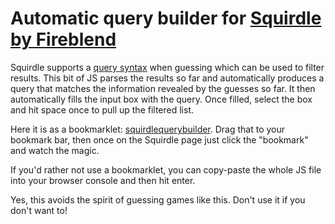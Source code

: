 # Automatic query builder for [Squirdle by Fireblend](https://squirdle.fireblend.com/)

Squirdle supports a [query syntax](https://squirdle.fireblend.com/filters.html) when guessing which can be used to filter results. This bit of JS parses the results so far and automatically produces a query that matches the information revealed by the guesses so far. It then automatically fills the input box with the query. Once filled, select the box and hit space once to pull up the filtered list.


Here it is as a bookmarklet: [squirdlequerybuilder](javascript:(function()%7Bvar%20makequery%20%3D%20()%20%3D%3E%20%7B%0A%20%20const%20max%20%3D%20999999%0A%20%20let%20doc%20%3D%20document%3B%0A%20%20let%20guesses%20%3D%20doc.getElementById(%22guesses%22)%0A%20%20let%20rows%20%3D%20guesses.getElementsByClassName(%22row%20in%22)%0A%0A%20%20let%20heightUpper%20%3D%20max%0A%20%20let%20heightLower%20%3D%200%0A%20%20let%20height%20%3D%20null%0A%20%20let%20weightUpper%20%3D%20max%0A%20%20let%20weightLower%20%3D%200%0A%20%20let%20weight%20%3D%20null%0A%20%20let%20genUpper%20%3D%20max%0A%20%20let%20genLower%20%3D%200%0A%20%20let%20gen%20%3D%20null%0A%20%20let%20type1Not%20%3D%20%7B%7D%0A%20%20let%20type2Not%20%3D%20%7B%7D%0A%20%20let%20type1%20%3D%20null%0A%20%20let%20type2%20%3D%20null%0A%0A%20%20const%20regexGen%20%3D%20%2FGen%3A%20(%5Cd%2B)(Type)%2F%3B%0A%20%20const%20regexType1%20%3D%20%2FType%201%3A%20(%5BA-Za-z%5D%2B)(Type)%2F%3B%0A%20%20const%20regexType2%20%3D%20%2FType%202%3A%20(%5BA-Za-z%5D%2B)(Height)%2F%3B%0A%20%20const%20regexHeight%20%3D%20%2FHeight%3A%20(%5B%5Cd.%5D%2B)(Weight)%2F%3B%0A%20%20const%20regexWeight%20%3D%20%2FWeight%3A%20(%5B%5Cd.%5D%2B)%2F%3B%0A%0A%20%20function%20extractPokeInfoFromText(inputString)%20%7B%0A%0A%20%20%20%20%20%20const%20genMatch%20%3D%20inputString.match(regexGen)%3B%0A%20%20%20%20%20%20const%20type1Match%20%3D%20inputString.match(regexType1)%3B%0A%20%20%20%20%20%20const%20type2Match%20%3D%20inputString.match(regexType2)%3B%0A%20%20%20%20%20%20const%20heightMatch%20%3D%20inputString.match(regexHeight)%3B%0A%20%20%20%20%20%20const%20weightMatch%20%3D%20inputString.match(regexWeight)%3B%0A%0A%20%20%20%20%20%20const%20extractedInfo%20%3D%20%7B%0A%20%20%20%20%20%20%20%20Gen%3A%20Number(genMatch%20%3F%20genMatch%5B1%5D%20%3A%20'')%2C%0A%20%20%20%20%20%20%20%20Type1%3A%20type1Match%20%3F%20type1Match%5B1%5D%20%3A%20''%2C%0A%20%20%20%20%20%20%20%20Type2%3A%20type2Match%20%3F%20type2Match%5B1%5D%20%3A%20''%2C%0A%20%20%20%20%20%20%20%20Height%3A%20Number(heightMatch%20%3F%20heightMatch%5B1%5D%20%3A%20'')%2C%0A%20%20%20%20%20%20%20%20Weight%3A%20Number(weightMatch%20%3F%20weightMatch%5B1%5D%20%3A%20'')%0A%20%20%20%20%20%20%7D%3B%0A%0A%20%20%20%20%20%20return%20extractedInfo%3B%0A%20%20%7D%0A%0A%20%20function%20constraintForColumn(col)%20%7B%0A%20%20%20%20const%20src%20%3D%20col.getElementsByClassName(%22emoji%22)%5B0%5D.src%0A%20%20%20%20const%20spl%20%3D%20src.split(%22%2F%22)%0A%20%20%20%20const%20filename%20%3D%20spl%5Bspl.length%20-%201%5D%0A%20%20%20%20switch%20(filename)%20%7B%0A%20%20%20%20%20%20case%20%22up.png%22%3A%0A%20%20%20%20%20%20%20%20return%20%22up%22%0A%20%20%20%20%20%20%20%20break%0A%20%20%20%20%20%20case%20%22down.png%22%3A%0A%20%20%20%20%20%20%20%20return%20%22down%22%0A%20%20%20%20%20%20%20%20break%0A%20%20%20%20%20%20case%20%22wrong.png%22%3A%0A%20%20%20%20%20%20%20%20return%20%22wrong%22%0A%20%20%20%20%20%20%20%20break%0A%20%20%20%20%20%20case%20%22correct.png%22%3A%0A%20%20%20%20%20%20%20%20return%20%22correct%22%0A%20%20%20%20%20%20%20%20break%0A%20%20%20%20%20%20default%3A%0A%20%20%20%20%20%20%20%20throw%20%22unknown%20filename%20for%20constraint%3A%22%20%2B%20filename%0A%20%20%20%20%7D%0A%20%20%7D%0A%0A%20%20Array.from(rows).forEach((row%2C%20index)%20%3D%3E%20%7B%0A%20%20%20%20if%20(index%20%3D%3D%200)%20%7B%20return%20%7D%0A%0A%20%20%20%20let%20pokeInfo%20%3D%20extractPokeInfoFromText(row.getElementsByClassName(%22tooltiptext%22)%5B0%5D.textContent)%0A%0A%20%20%20%20console.log(%60Extracted%20info%20from%20row%20%24%7Bindex%7D%20tooltip%3A%60%2C%20pokeInfo)%0A%0A%20%20%20%20let%20cols%20%3D%20row.getElementsByClassName(%22column%22)%0A%20%20%20%20switch%20(constraintForColumn(cols%5B0%5D))%20%7B%0A%20%20%20%20%20%20case%20%22correct%22%3A%0A%20%20%20%20%20%20%20%20gen%20%3D%20pokeInfo.Gen%0A%20%20%20%20%20%20%20%20break%3B%0A%20%20%20%20%20%20case%20%22up%22%3A%0A%20%20%20%20%20%20%20%20if%20(pokeInfo.Gen%20%3E%20genLower)%20%7B%20genLower%20%3D%20pokeInfo.Gen%20%7D%0A%20%20%20%20%20%20%20%20break%0A%20%20%20%20%20%20case%20%22down%22%3A%0A%20%20%20%20%20%20%20%20if%20(pokeInfo.Gen%20%3C%20genUpper)%20%7B%20genUpper%20%3D%20pokeInfo.Gen%20%7D%0A%20%20%20%20%20%20%20%20break%0A%20%20%20%20%7D%0A%20%20%20%20switch%20(constraintForColumn(cols%5B1%5D))%20%7B%0A%20%20%20%20%20%20case%20%22correct%22%3A%0A%20%20%20%20%20%20%20%20if%20(type1%20%3D%3D%20null)%20%7B%20type1%20%3D%20pokeInfo.Type1%20%7D%0A%20%20%20%20%20%20%20%20break%3B%0A%20%20%20%20%20%20case%20%22wrong%22%3A%0A%20%20%20%20%20%20%20%20type1Not%5BpokeInfo.Type1%5D%20%3D%20null%0A%20%20%20%20%20%20%20%20break%0A%20%20%20%20%7D%0A%20%20%20%20switch%20(constraintForColumn(cols%5B2%5D))%20%7B%0A%20%20%20%20%20%20case%20%22correct%22%3A%0A%20%20%20%20%20%20%20%20if%20(type2%20%3D%3D%20null)%20%7B%20type2%20%3D%20pokeInfo.Type2%20%7D%0A%20%20%20%20%20%20%20%20break%3B%0A%20%20%20%20%20%20case%20%22wrong%22%3A%0A%20%20%20%20%20%20%20%20type1Not%5BpokeInfo.Type2%5D%20%3D%20null%0A%20%20%20%20%20%20%20%20break%0A%20%20%20%20%7D%0A%20%20%20%20switch%20(constraintForColumn(cols%5B3%5D))%20%7B%0A%20%20%20%20%20%20case%20%22correct%22%3A%0A%20%20%20%20%20%20%20%20height%20%3D%20pokeInfo.Height%0A%20%20%20%20%20%20%20%20break%3B%0A%20%20%20%20%20%20case%20%22up%22%3A%0A%20%20%20%20%20%20%20%20if%20(pokeInfo.Height%20%3E%20heightLower)%20%7B%20heightLower%20%3D%20pokeInfo.Height%20%7D%0A%20%20%20%20%20%20%20%20break%0A%20%20%20%20%20%20case%20%22down%22%3A%0A%20%20%20%20%20%20%20%20if%20(pokeInfo.Height%20%3C%20heightUpper)%20%7B%20heightUpper%20%3D%20pokeInfo.Height%20%7D%0A%20%20%20%20%20%20%20%20break%0A%20%20%20%20%7D%0A%20%20%20%20switch%20(constraintForColumn(cols%5B4%5D))%20%7B%0A%20%20%20%20%20%20case%20%22correct%22%3A%0A%20%20%20%20%20%20%20%20weight%20%3D%20pokeInfo.Weight%0A%20%20%20%20%20%20%20%20break%3B%0A%20%20%20%20%20%20case%20%22up%22%3A%0A%20%20%20%20%20%20%20%20if%20(pokeInfo.Weight%20%3E%20weightLower)%20%7B%20weightLower%20%3D%20pokeInfo.Weight%20%7D%0A%20%20%20%20%20%20%20%20break%0A%20%20%20%20%20%20case%20%22down%22%3A%0A%20%20%20%20%20%20%20%20if%20(pokeInfo.Weight%20%3C%20weightUpper)%20%7B%20weightUpper%20%3D%20pokeInfo.Weight%20%7D%0A%20%20%20%20%20%20%20%20break%0A%20%20%20%20%7D%0A%20%20%7D)%0A%0A%20%20%20%20let%20queryStr%20%3D%20%22%22%0A%0A%20%20%20%20if%20(gen%20!%3D%20null)%20%7B%20queryStr%20%2B%3D%20%60gen%3A%24%7Bgen%7D%20%60%20%7D%0A%20%20%20%20else%20if%20(genLower%20%3E%200)%20%7B%20queryStr%20%2B%3D%20%60gen%3E%24%7BgenLower%7D%20%60%20%7D%0A%20%20%20%20else%20if%20(genUpper%20%3C%20max)%20%7B%20queryStr%20%2B%3D%20%60gen%3C%24%7BgenUpper%7D%20%60%20%7D%0A%0A%20%20%20%20if%20(height%20!%3D%20null)%20%7B%20queryStr%20%2B%3D%20%60height%3A%24%7Bheight%7D%20%60%20%7D%0A%20%20%20%20else%20if%20(heightLower%20%3E%200)%20%7B%20queryStr%20%2B%3D%20%60height%3E%24%7BheightLower%7D%20%60%20%7D%0A%20%20%20%20else%20if%20(heightUpper%20%3C%20max)%20%7B%20queryStr%20%2B%3D%20%60height%3C%24%7BheightUpper%7D%20%60%20%7D%0A%0A%20%20%20%20if%20(weight%20!%3D%20null)%20%7B%20queryStr%20%2B%3D%20%60weight%3A%24%7Bweight%7D%20%60%20%7D%0A%20%20%20%20else%20if%20(weightLower%20%3E%200)%20%7B%20queryStr%20%2B%3D%20%60weight%3E%24%7BweightLower%7D%20%60%20%7D%0A%20%20%20%20else%20if%20(weightUpper%20%3C%20max)%20%7B%20queryStr%20%2B%3D%20%60weight%3C%24%7BweightUpper%7D%20%60%20%7D%0A%0A%20%20%20%20if%20(type1%20!%3D%20null)%20%7B%0A%20%20%20%20%20%20queryStr%20%2B%3D%20%60type1%3A%24%7Btype1%7D%20%60%0A%20%20%20%20%7D%20else%20%7B%0A%20%20%20%20%20%20Object.keys(type1Not).forEach((t)%20%3D%3E%20%7B%0A%20%20%20%20%20%20%20%20queryStr%20%2B%3D%20%60type1!%24%7Bt%7D%20%60%0A%20%20%20%20%20%20%7D)%0A%20%20%20%20%7D%0A%20%20%20%20if%20(type2%20!%3D%20null)%20%7B%0A%20%20%20%20%20%20queryStr%20%2B%3D%20%60type2%3A%24%7Btype2%7D%20%60%0A%20%20%20%20%7D%20else%20%7B%0A%20%20%20%20%20%20Object.keys(type2Not).forEach((t)%20%3D%3E%20%7B%0A%20%20%20%20%20%20%20%20queryStr%20%2B%3D%20%60type2!%24%7Bt%7D%20%60%0A%20%20%20%20%20%20%7D)%0A%20%20%20%20%7D%0A%20%20%20%20console.log(%22Query%20string%20from%20results%3A%22%2C%20queryStr)%0A%0A%20%20%20%20document.getElementById(%22guess%22).value%20%3D%20queryStr%0A%7D%0A%0Amakequery()%7D)()%3B). 
Drag that to your bookmark bar, then once on the Squirdle page just click the "bookmark" and watch the magic.

If you'd rather not use a bookmarklet, you can copy-paste the whole JS file into your browser console and then hit enter.

Yes, this avoids the spirit of guessing games like this. Don't use it if you don't want to!
